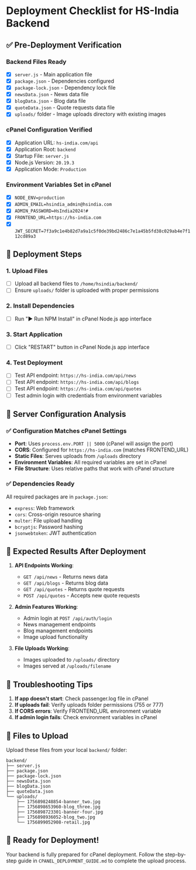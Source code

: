 # Deployment Checklist for HS-India Backend

## ✅ Pre-Deployment Verification

### Backend Files Ready
- [x] `server.js` - Main application file
- [x] `package.json` - Dependencies configured
- [x] `package-lock.json` - Dependency lock file
- [x] `newsData.json` - News data file
- [x] `blogData.json` - Blog data file  
- [x] `quoteData.json` - Quote requests data file
- [x] `uploads/` folder - Image uploads directory with existing images

### cPanel Configuration Verified
- [x] Application URL: `hs-india.com/api`
- [x] Application Root: `backend`
- [x] Startup File: `server.js`
- [x] Node.js Version: `20.19.3`
- [x] Application Mode: `Production`

### Environment Variables Set in cPanel
- [x] `NODE_ENV=production`
- [x] `ADMIN_EMAIL=hsindia_admin@hsindia.com`
- [x] `ADMIN_PASSWORD=HsIndia2024!#`
- [x] `FRONTEND_URL=https://hs-india.com`
- [x] `JWT_SECRET=7f3a9c1e4b82d7a9a1c5f0de39bd2486c7e1a45b5fd38c029ab4e7f112cd89a3`

## 🚀 Deployment Steps

### 1. Upload Files
- [ ] Upload all backend files to `/home/hsindia/backend/`
- [ ] Ensure `uploads/` folder is uploaded with proper permissions

### 2. Install Dependencies
- [ ] Run "► Run NPM Install" in cPanel Node.js app interface

### 3. Start Application
- [ ] Click "RESTART" button in cPanel Node.js app interface

### 4. Test Deployment
- [ ] Test API endpoint: `https://hs-india.com/api/news`
- [ ] Test API endpoint: `https://hs-india.com/api/blogs`
- [ ] Test API endpoint: `https://hs-india.com/api/quotes`
- [ ] Test admin login with credentials from environment variables

## 🔧 Server Configuration Analysis

### ✅ Configuration Matches cPanel Settings
- **Port**: Uses `process.env.PORT || 5000` (cPanel will assign the port)
- **CORS**: Configured for `https://hs-india.com` (matches FRONTEND_URL)
- **Static Files**: Serves uploads from `/uploads` directory
- **Environment Variables**: All required variables are set in cPanel
- **File Structure**: Uses relative paths that work with cPanel structure

### ✅ Dependencies Ready
All required packages are in `package.json`:
- `express`: Web framework
- `cors`: Cross-origin resource sharing
- `multer`: File upload handling
- `bcryptjs`: Password hashing
- `jsonwebtoken`: JWT authentication

## 🎯 Expected Results After Deployment

1. **API Endpoints Working**:
   - `GET /api/news` - Returns news data
   - `GET /api/blogs` - Returns blog data
   - `GET /api/quotes` - Returns quote requests
   - `POST /api/quotes` - Accepts new quote requests

2. **Admin Features Working**:
   - Admin login at `POST /api/auth/login`
   - News management endpoints
   - Blog management endpoints
   - Image upload functionality

3. **File Uploads Working**:
   - Images uploaded to `/uploads/` directory
   - Images served at `/uploads/filename`

## 🚨 Troubleshooting Tips

1. **If app doesn't start**: Check passenger.log file in cPanel
2. **If uploads fail**: Verify uploads folder permissions (755 or 777)
3. **If CORS errors**: Verify FRONTEND_URL environment variable
4. **If admin login fails**: Check environment variables in cPanel

## 📁 Files to Upload

Upload these files from your local `backend/` folder:
```
backend/
├── server.js
├── package.json
├── package-lock.json
├── newsData.json
├── blogData.json
├── quoteData.json
└── uploads/
    ├── 1756898248854-banner_two.jpg
    ├── 1756898653960-blog_three.jpg
    ├── 1756898723301-banner-four.jpg
    ├── 1756898936052-blog_two.jpg
    └── 1756899052908-retail.jpg
```

## 🎉 Ready for Deployment!

Your backend is fully prepared for cPanel deployment. Follow the step-by-step guide in `CPANEL_DEPLOYMENT_GUIDE.md` to complete the upload process.
